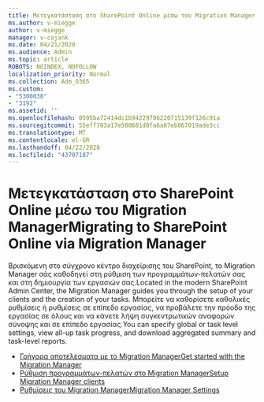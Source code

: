 ```yaml
---
title: Μετεγκατάσταση στο SharePoint Online μέσω του Migration Manager
ms.author: v-miegge
author: v-miegge
manager: v-cojank
ms.date: 04/21/2020
ms.audience: Admin
ms.topic: article
ROBOTS: NOINDEX, NOFOLLOW
localization_priority: Normal
ms.collection: Adm_O365
ms.custom:
- "5300030"
- "3192"
ms.assetid: ''
ms.openlocfilehash: 0595ba72414dc1b94229706220715139f126c91a
ms.sourcegitcommit: 55eff703a17e500681d8fa6a87eb067019ade3cc
ms.translationtype: MT
ms.contentlocale: el-GR
ms.lasthandoff: 04/22/2020
ms.locfileid: "43707187"
---
```

# <a name="migrating-to-sharepoint-online-via-migration-manager"></a><span data-ttu-id="8c99e-102">Μετεγκατάσταση στο SharePoint Online μέσω του Migration Manager</span><span class="sxs-lookup"><span data-stu-id="8c99e-102">Migrating to SharePoint Online via Migration Manager</span></span>

<span data-ttu-id="8c99e-103">Βρισκόμενη στο σύγχρονο κέντρο διαχείρισης του SharePoint, το Migration Manager σάς καθοδηγεί στη ρύθμιση των προγραμμάτων-πελατών σας και στη δημιουργία των εργασιών σας.</span><span class="sxs-lookup"><span data-stu-id="8c99e-103">Located in the modern SharePoint Admin Center, the Migration Manager guides you through the setup of your clients and the creation of your tasks.</span></span> <span data-ttu-id="8c99e-104">Μπορείτε να καθορίσετε καθολικές ρυθμίσεις ή ρυθμίσεις σε επίπεδο εργασίας, να προβάλετε την πρόοδο της εργασίας σε όλους και να κάνετε λήψη συγκεντρωτικών αναφορών σύνοψης και σε επίπεδο εργασίας.</span><span class="sxs-lookup"><span data-stu-id="8c99e-104">You can specify global or task level settings, view all-up task progress, and download aggregated summary and task-level reports.</span></span>

* [<span data-ttu-id="8c99e-105">Γρήγορα αποτελέσματα με το Migration Manager</span><span class="sxs-lookup"><span data-stu-id="8c99e-105">Get started with the Migration Manager</span></span>](https://docs.microsoft.com/sharepointmigration/mm-get-started)
* [<span data-ttu-id="8c99e-106">Ρύθμιση προγραμμάτων-πελατών στο Migration Manager</span><span class="sxs-lookup"><span data-stu-id="8c99e-106">Setup Migration Manager clients</span></span>](https://docs.microsoft.com/sharepointmigration/mm-setup-clients)
* [<span data-ttu-id="8c99e-107">Ρυθμίσεις του Migration Manager</span><span class="sxs-lookup"><span data-stu-id="8c99e-107">Migration Manager Settings</span></span>](https://docs.microsoft.com/sharepointmigration/mm-settings)